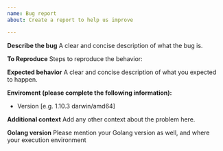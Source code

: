 ```yaml
---
name: Bug report
about: Create a report to help us improve

---
```


**Describe the bug**
A clear and concise description of what the bug is.

**To Reproduce**
Steps to reproduce the behavior:

**Expected behavior**
A clear and concise description of what you expected to happen.

**Enviroment (please complete the following information):**
 - Version [e.g. 1.10.3 darwin/amd64]

**Additional context**
Add any other context about the problem here.

**Golang version**
Please mention your Golang version as well, and where your execution environment
